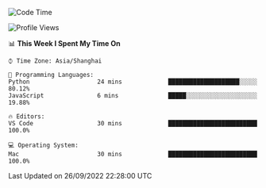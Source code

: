<!--START_SECTION:waka-->
![Code Time](http://img.shields.io/badge/Code%20Time-451%20hrs%2037%20mins-blue)

![Profile Views](http://img.shields.io/badge/Profile%20Views-0-blue)

📊 **This Week I Spent My Time On** 

```text
⌚︎ Time Zone: Asia/Shanghai

💬 Programming Languages: 
Python                   24 mins             ████████████████████░░░░░   80.12% 
JavaScript               6 mins              █████░░░░░░░░░░░░░░░░░░░░   19.88%

🔥 Editors: 
VS Code                  30 mins             █████████████████████████   100.0%

💻 Operating System: 
Mac                      30 mins             █████████████████████████   100.0%

```


 Last Updated on 26/09/2022 22:28:00 UTC
<!--END_SECTION:waka-->
